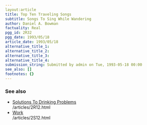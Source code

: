 ```yaml
---
layout:article
title: Top Ten Traveling Songs
subtitle: Songs To Sing While Wandering
author: Daniel A. Bowman
factuality: Real
pgg_id: 2R32
pgg_date: 1993/05/18
article_date: 1993/05/18
alternative_title_1: 
alternative_title_2: 
alternative_title_3: 
alternative_title_4: 
submission_string: Submitted by admin on Tue, 1993-05-18 00:00
see_also: []
footnotes: {}
---
```

<div>
<h3>See also</h3>
<ul compact>
<li>
<a href="/web/20130205230240/http://galactic-guide.com/articles/2R12.html">Solutions To Drinking Problems</a>
<div id="pggxref">/articles/2R12.html</div>
</li>
<li>
<a href="/web/20130205230240/http://galactic-guide.com/articles/2S12.html">Work</a>
<div id="pggxref">/articles/2S12.html</div>
</li>
</ul>
<!--Amazon_CLS_IM_END-->
</div>

